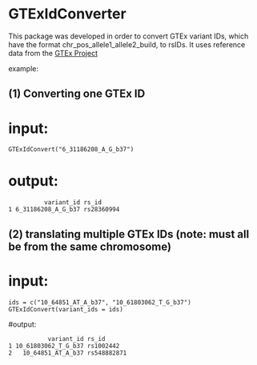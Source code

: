 # GTExIdConverter

This package was developed in order to convert GTEx variant IDs, which have the format chr_pos_allele1_allele2_build, to rsIDs. It uses reference data from the [GTEx Project](https://gtexportal.org/home/datasets)

example:
## (1) Converting one GTEx ID
# input:
```
GTExIdConvert("6_31186208_A_G_b37")
```
# output:
```
          variant_id rs_id
1 6_31186208_A_G_b37 rs28360994
```

## (2) translating multiple GTEx IDs (note: must all be from the same chromosome)
# input: 
```
ids = c("10_64851_AT_A_b37", "10_61803062_T_G_b37")
GTExIdConvert(variant_ids = ids)
```
#output:
```
           variant_id rs_id 
1 10_61803062_T_G_b37 rs1002442
2   10_64851_AT_A_b37 rs548882871
```
